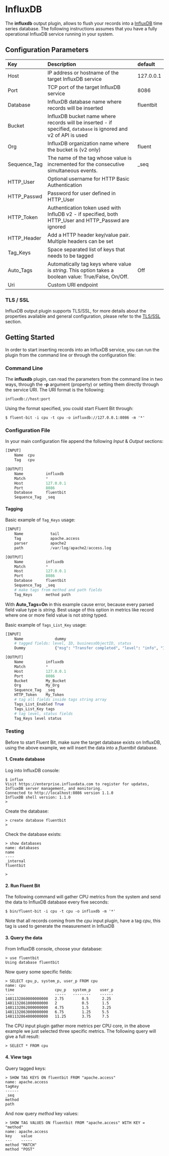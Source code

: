 # InfluxDB

The **influxdb** output plugin, allows to flush your records into a [InfluxDB](https://www.influxdata.com/time-series-platform/influxdb/) time series database. The following instructions assumes that you have a fully operational InfluxDB service running in your system.

## Configuration Parameters

| Key | Description | default |
| :--- | :--- | :--- |
| Host | IP address or hostname of the target InfluxDB service | 127.0.0.1 |
| Port | TCP port of the target InfluxDB service | 8086 |
| Database | InfluxDB database name where records will be inserted | fluentbit |
| Bucket | InfluxDB bucket name where records will be inserted - if specified, `database` is ignored and v2 of API is used |  |
| Org | InfluxDB organization name where the bucket is \(v2 only\) | fluent |
| Sequence\_Tag | The name of the tag whose value is incremented for the consecutive simultaneous events. | \_seq |
| HTTP\_User | Optional username for HTTP Basic Authentication |  |
| HTTP\_Passwd | Password for user defined in HTTP\_User |  |
| HTTP\_Token | Authentication token used with InfluDB v2 - if specified, both HTTP\_User and HTTP\_Passwd are ignored |  |
| HTTP\_Header | Add a HTTP header key/value pair. Multiple headers can be set | |
| Tag\_Keys | Space separated list of keys that needs to be tagged |  |
| Auto\_Tags | Automatically tag keys where value is _string_. This option takes a boolean value: True/False, On/Off. | Off |
| Uri | Custom URI endpoint | |

### TLS / SSL

InfluxDB output plugin supports TLS/SSL, for more details about the properties available and general configuration, please refer to the [TLS/SSL](https://github.com/fluent/fluent-bit-docs/tree/16f30161dc4c79d407cd9c586a0c6839d0969d97/pipeline/configuration/tls_ssl.md) section.

## Getting Started

In order to start inserting records into an InfluxDB service, you can run the plugin from the command line or through the configuration file:

### Command Line

The **influxdb** plugin, can read the parameters from the command line in two ways, through the **-p** argument \(property\) or setting them directly through the service URI. The URI format is the following:

```text
influxdb://host:port
```

Using the format specified, you could start Fluent Bit through:

```text
$ fluent-bit -i cpu -t cpu -o influxdb://127.0.0.1:8086 -m '*'
```

### Configuration File

In your main configuration file append the following _Input_ & _Output_ sections:

```python
[INPUT]
    Name  cpu
    Tag   cpu

[OUTPUT]
    Name          influxdb
    Match         *
    Host          127.0.0.1
    Port          8086
    Database      fluentbit
    Sequence_Tag  _seq
```

#### Tagging

Basic example of `Tag_Keys` usage:

```python
[INPUT]
    Name            tail
    Tag             apache.access
    parser          apache2
    path            /var/log/apache2/access.log

[OUTPUT]
    Name          influxdb
    Match         *
    Host          127.0.0.1
    Port          8086
    Database      fluentbit
    Sequence_Tag  _seq
    # make tags from method and path fields
    Tag_Keys      method path
```

With **Auto\_Tags=On** in this example cause error, because every parsed field value type is _string_. Best usage of this option in metrics like record where one or more field value is not _string_ typed.

Basic example of `Tags_List_Key` usage:

```python
[INPUT]
    Name              dummy
    # tagged fields: level, ID, businessObjectID, status
    Dummy             {"msg": "Transfer completed", "level": "info", "ID": "1234", "businessObjectID": "qwerty", "status": "OK", "tags": ["ID", "businessObjectID"]}

[OUTPUT]
    Name          influxdb
    Match         *
    Host          127.0.0.1
    Port          8086
    Bucket        My_Bucket
    Org           My_Org
    Sequence_Tag  _seq
    HTTP_Token    My_Token
    # tag all fields inside tags string array
    Tags_List_Enabled True
    Tags_List_Key tags
    # tag level, status fields
    Tag_Keys level status
```

### Testing

Before to start Fluent Bit, make sure the target database exists on InfluxDB, using the above example, we will insert the data into a _fluentbit_ database.

#### 1. Create database

Log into InfluxDB console:

```text
$ influx
Visit https://enterprise.influxdata.com to register for updates, InfluxDB server management, and monitoring.
Connected to http://localhost:8086 version 1.1.0
InfluxDB shell version: 1.1.0
>
```

Create the database:

```text
> create database fluentbit
>
```

Check the database exists:

```text
> show databases
name: databases
name
----
_internal
fluentbit

>
```

#### 2. Run Fluent Bit

The following command will gather CPU metrics from the system and send the data to InfluxDB database every five seconds:

```text
$ bin/fluent-bit -i cpu -t cpu -o influxdb -m '*'
```

Note that all records coming from the _cpu_ input plugin, have a tag _cpu_, this tag is used to generate the measurement in InfluxDB

#### 3. Query the data

From InfluxDB console, choose your database:

```text
> use fluentbit
Using database fluentbit
```

Now query some specific fields:

```text
> SELECT cpu_p, system_p, user_p FROM cpu
name: cpu
time                  cpu_p   system_p    user_p
----                  -----   --------    ------
1481132860000000000   2.75        0.5      2.25
1481132861000000000   2           0.5      1.5
1481132862000000000   4.75        1.5      3.25
1481132863000000000   6.75        1.25     5.5
1481132864000000000   11.25       3.75     7.5
```

The CPU input plugin gather more metrics per CPU core, in the above example we just selected three specific metrics. The following query will give a full result:

```text
> SELECT * FROM cpu
```

#### 4. View tags

Query tagged keys:

```text
> SHOW TAG KEYS ON fluentbit FROM "apache.access"
name: apache.access
tagKey
------
_seq
method
path
```

And now query _method_ key values:

```text
> SHOW TAG VALUES ON fluentbit FROM "apache.access" WITH KEY = "method"
name: apache.access
key    value
---    -----
method "MATCH"
method "POST"
```

